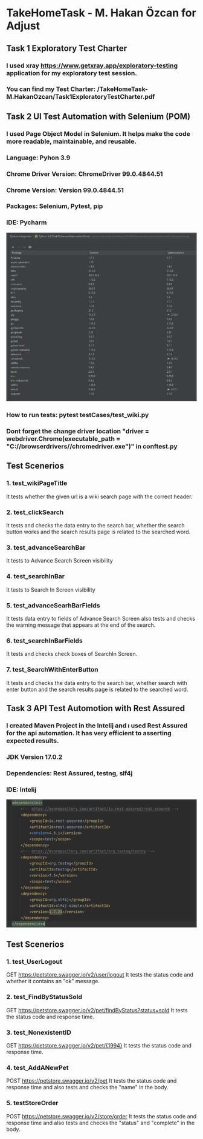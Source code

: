 # TakeHomeTask - M. Hakan Özcan for Adjust

## Task 1 Exploratory Test Charter

### I used xray https://www.getxray.app/exploratory-testing application for my exploratory test session. 

### You can find my Test Charter: /TakeHomeTask-M.HakanOzcan/Task1ExploratoryTestCharter.pdf


## Task 2 UI Test Automation with Selenium (POM)

### I used Page Object Model in Selenium. It helps make the code more readable, maintainable, and reusable.

### Language: Pyhon 3.9
### Chrome Driver Version: ChromeDriver 99.0.4844.51
### Chrome Version: Version 99.0.4844.51
### Packages: Selenium, Pytest, pip
### IDE: Pycharm

![](pycharm.png)

### How to run tests: pytest testCases/test_wiki.py

### Dont forget the change driver location "driver = webdriver.Chrome(executable_path = "C://browserdrivers//chromedriver.exe")" in conftest.py

## Test Scenerios

### 1. test_wikiPageTitle
It tests whether the given url is a wiki search page with the correct header.

### 2. test_clickSearch
It tests and checks the data entry to the search bar, whether the search button works and the search results page is related to the searched word.

### 3. test_advanceSearchBar
It tests to Advance Search Screen visibility

### 4. test_searchInBar
It tests to Search In Screen visibility

### 5. test_advanceSearhBarFields
It tests data entry to fields of Advance Search Screen also tests and checks the warning message that appears at the end of the search.

### 6. test_searchInBarFields
It tests and checks check boxes of SearchIn Screen.

### 7. test_SearchWithEnterButton
It tests and checks the data entry to the search bar, whether search with enter button and the search results page is related to the searched word.


## Task 3 API Test Automotion with Rest Assured

### I created Maven Project in the Intelij and ı used Rest Assured for the api automation. It has very efficient to asserting expected results.

### JDK Version 17.0.2
### Dependencies: Rest Assured, testng, slf4j
### IDE: Intelij

![](intelij.png)

## Test Scenerios

### 1. test_UserLogout
GET https://petstore.swagger.io/v2/user/logout It tests the status code and whether it contains an "ok" message.

### 2. test_FindByStatusSold
GET https://petstore.swagger.io/v2/pet/findByStatus?status=sold It tests the status code and response time.

### 3. test_NonexistentID

GET https://petstore.swagger.io/v2/pet/{1994} It tests the status code and response time.

### 4. test_AddANewPet

POST https://petstore.swagger.io/v2/pet  It tests the status code and response time and also tests and checks the "name" in the body.

### 5. testStoreOrder

POST https://petstore.swagger.io/v2/store/order It tests the status code and response time and also tests and checks the "status" and "complete" in the body.
